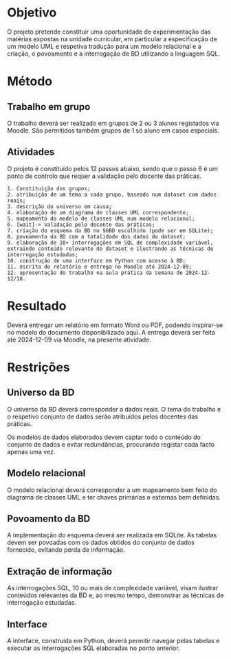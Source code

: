 # Objetivo

O projeto pretende constituir uma oportunidade de experimentação das matérias expostas na unidade curricular, em particular a especificação de um modelo UML e respetiva tradução para um modelo relacional e a criação, o povoamento e a interrogação de BD utilizando a linguagem SQL.
# Método
## Trabalho em grupo

O trabalho deverá ser realizado em grupos de 2 ou 3 alunos registados via Moodle. São permitidos também grupos de 1 só aluno em casos especiais.

## Atividades

O projeto é constituído pelos 12 passos abaixo, sendo que o passo 6 é um ponto de controlo que requer a validação pelo docente das práticas.

    1. Constituição dos grupos;
    2. atribuição de um tema a cada grupo, baseado num dataset com dados reais;
    3. descrição do universo em causa;
    4. elaboração de um diagrama de classes UML correspondente;
    5. mapeamento do modelo de classes UML num modelo relacional;
    6. [wait]-> validação pelo docente das práticas;
    7. criação do esquema da BD no SGBD escolhido (pode ser em SQLite);
    8. povoamento da BD com a totalidade dos dados do dataset;
    9. elaboração de 10+ interrogações em SQL de complexidade variável, extraindo conteúdo relevante do dataset e ilustrando as técnicas de interrogação estudadas;
    10. construção de uma interface em Python com acesso à BD;
    11. escrita do relatório e entrega no Moodle até 2024-12-09;
    12. apresentação do trabalho na aula prática da semana de 2024-12-12/18.

# Resultado

Deverá entregar um relatório em formato Word ou PDF, podendo inspirar-se no modelo do documento disponibilizado aqui. A entrega deverá ser feita até 2024-12-09 via Moodle, na presente atividade.

# Restrições
## Universo da BD

O universo da BD deverá corresponder a dados reais. O tema do trabalho e o respetivo conjunto de dados serão atribuídos pelos docentes das práticas.

Os modelos de dados elaborados devem captar todo o conteúdo do conjunto de dados e evitar redundâncias, procurando registar cada facto apenas uma vez.

## Modelo relacional

O modelo relacional deverá corresponder a um mapeamento bem feito do diagrama de classes UML e ter chaves primárias e externas bem definidas.


## Povoamento da BD

A implementação do esquema deverá ser realizada em SQLite. As tabelas devem ser povoadas com os dados obtidos do conjunto de dados fornecido, evitando perda de informação.


## Extração de informação

As interrogações SQL, 10 ou mais de complexidade variável, visam ilustrar conteúdos relevantes da BD e, ao mesmo tempo, demonstrar as técnicas de interrogação estudadas.

## Interface

A interface, construída em Python, deverá permitir navegar pelas tabelas e executar as interrogações SQL elaboradas no ponto anterior.
